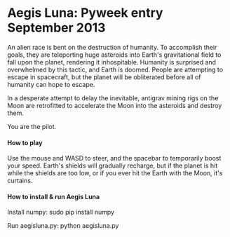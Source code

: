 # Aegis Luna: Pyweek entry September 2013

An alien race is bent on the destruction of humanity. To accomplish their goals, they are teleporting huge asteroids into Earth's gravitational field to fall upon the planet, rendering it inhospitable. Humanity is surprised and overwhelmed by this tactic, and Earth is doomed. People are attempting to escape in spacecraft, but the planet will be obliterated before all of humanity can hope to escape. 

In a desperate attempt to delay the inevitable, antigrav mining rigs on the Moon are retrofitted to accelerate the Moon into the asteroids and destroy them.

You are the pilot.

#### How to play

Use the mouse and WASD to steer, and the spacebar to temporarily boost your speed. Earth's shields will gradually recharge, but if the planet is hit while the shields are too low, or if you ever hit the Earth with the Moon, it's curtains.

#### How to install & run Aegis Luna

Install numpy: sudo pip install numpy

Run aegisluna.py: python aegisluna.py

